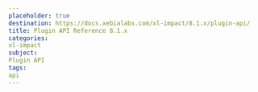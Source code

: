 ```yaml
---
placeholder: true
destination: https://docs.xebialabs.com/xl-impact/8.1.x/plugin-api/
title: Plugin API Reference 8.1.x
categories:
xl-impact
subject:
Plugin API
tags:
api
---
```

